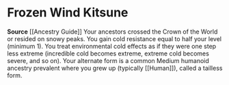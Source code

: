 ﻿---
id: '139'
name: Frozen Wind Kitsune
rarity: Common
source: '[[DATABASE/source/Ancestry Guide|Ancestry Guide]]'
trait: null
type: Heritage

---
# Frozen Wind Kitsune

**Source** [[Ancestry Guide]] 
Your ancestors crossed the Crown of the World or resided on snowy peaks. You gain cold resistance equal to half your level (minimum 1). You treat environmental cold effects as if they were one step less extreme (incredible cold becomes extreme, extreme cold becomes severe, and so on). Your alternate form is a common Medium humanoid ancestry prevalent where you grew up (typically [[Human]]), called a tailless form.